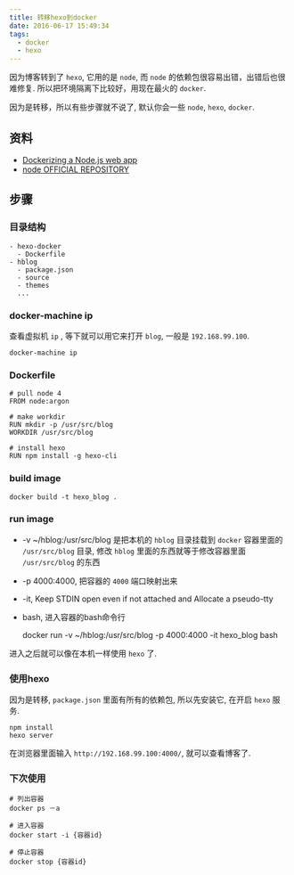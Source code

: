 ```yaml
---
title: 转移hexo到docker
date: 2016-06-17 15:49:34
tags:
  - docker
  - hexo
---
```


因为博客转到了 `hexo`, 它用的是 `node`, 而 `node` 的依赖包很容易出错，出错后也很难修复.
所以把环境隔离下比较好，用现在最火的 `docker`.    

因为是转移，所以有些步骤就不说了, 默认你会一些 `node`, `hexo`, `docker`.    

## 资料    
- [Dockerizing a Node.js web app](https://nodejs.org/en/docs/guides/nodejs-docker-webapp/)
- [node OFFICIAL REPOSITORY](https://hub.docker.com/_/node/)

## 步骤    
### 目录结构  

    - hexo-docker
      - Dockerfile
    - hblog
      - package.json
      - source
      - themes
      ...

### docker-machine ip
查看虚拟机 `ip` , 等下就可以用它来打开 `blog`, 一般是 `192.168.99.100`.    

    docker-machine ip

### Dockerfile

    # pull node 4
    FROM node:argon

    # make workdir
    RUN mkdir -p /usr/src/blog
    WORKDIR /usr/src/blog

    # install hexo
    RUN npm install -g hexo-cli

### build image

    docker build -t hexo_blog .

### run image    
  - -v ~/hblog:/usr/src/blog 是把本机的 `hblog` 目录挂载到 `docker` 容器里面的
   `/usr/src/blog` 目录, 修改  `hblog` 里面的东西就等于修改容器里面 `/usr/src/blog` 的东西
  - -p 4000:4000, 把容器的 `4000` 端口映射出来
  - -it, Keep STDIN open even if not attached and Allocate a pseudo-tty
  - bash, 进入容器的bash命令行


    docker run -v ~/hblog:/usr/src/blog -p 4000:4000 -it hexo_blog bash

进入之后就可以像在本机一样使用 `hexo` 了.

### 使用hexo
因为是转移, `package.json` 里面有所有的依赖包, 所以先安装它, 在开启 `hexo` 服务.

    npm install
    hexo server

在浏览器里面输入 `http://192.168.99.100:4000/`, 就可以查看博客了.

### 下次使用

    # 列出容器
    docker ps －a

    # 进入容器
    docker start -i {容器id}

    # 停止容器
    docker stop {容器id}
